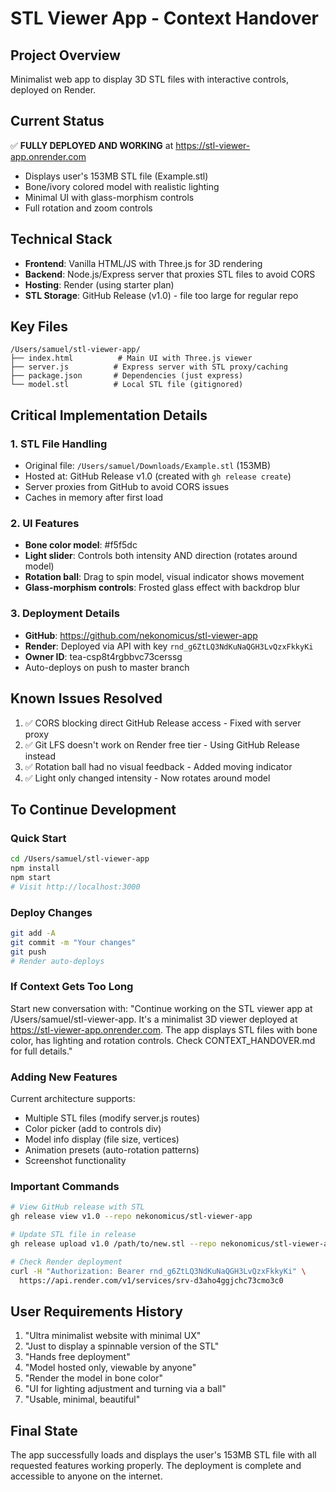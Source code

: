 # STL Viewer App - Context Handover

## Project Overview
Minimalist web app to display 3D STL files with interactive controls, deployed on Render.

## Current Status
✅ **FULLY DEPLOYED AND WORKING** at https://stl-viewer-app.onrender.com
- Displays user's 153MB STL file (Example.stl) 
- Bone/ivory colored model with realistic lighting
- Minimal UI with glass-morphism controls
- Full rotation and zoom controls

## Technical Stack
- **Frontend**: Vanilla HTML/JS with Three.js for 3D rendering
- **Backend**: Node.js/Express server that proxies STL files to avoid CORS
- **Hosting**: Render (using starter plan)
- **STL Storage**: GitHub Release (v1.0) - file too large for regular repo

## Key Files
```
/Users/samuel/stl-viewer-app/
├── index.html          # Main UI with Three.js viewer
├── server.js          # Express server with STL proxy/caching
├── package.json       # Dependencies (just express)
└── model.stl          # Local STL file (gitignored)
```

## Critical Implementation Details

### 1. STL File Handling
- Original file: `/Users/samuel/Downloads/Example.stl` (153MB)
- Hosted at: GitHub Release v1.0 (created with `gh release create`)
- Server proxies from GitHub to avoid CORS issues
- Caches in memory after first load

### 2. UI Features
- **Bone color model**: #f5f5dc
- **Light slider**: Controls both intensity AND direction (rotates around model)
- **Rotation ball**: Drag to spin model, visual indicator shows movement
- **Glass-morphism controls**: Frosted glass effect with backdrop blur

### 3. Deployment Details
- **GitHub**: https://github.com/nekonomicus/stl-viewer-app
- **Render**: Deployed via API with key `rnd_g6ZtLQ3NdKuNaQGH3LvQzxFkkyKi`
- **Owner ID**: tea-csp8t4rgbbvc73cerssg
- Auto-deploys on push to master branch

## Known Issues Resolved
1. ✅ CORS blocking direct GitHub Release access - Fixed with server proxy
2. ✅ Git LFS doesn't work on Render free tier - Using GitHub Release instead
3. ✅ Rotation ball had no visual feedback - Added moving indicator
4. ✅ Light only changed intensity - Now rotates around model

## To Continue Development

### Quick Start
```bash
cd /Users/samuel/stl-viewer-app
npm install
npm start
# Visit http://localhost:3000
```

### Deploy Changes
```bash
git add -A
git commit -m "Your changes"
git push
# Render auto-deploys
```

### If Context Gets Too Long
Start new conversation with:
"Continue working on the STL viewer app at /Users/samuel/stl-viewer-app. It's a minimalist 3D viewer deployed at https://stl-viewer-app.onrender.com. The app displays STL files with bone color, has lighting and rotation controls. Check CONTEXT_HANDOVER.md for full details."

### Adding New Features
Current architecture supports:
- Multiple STL files (modify server.js routes)
- Color picker (add to controls div)
- Model info display (file size, vertices)
- Animation presets (auto-rotation patterns)
- Screenshot functionality

### Important Commands
```bash
# View GitHub release with STL
gh release view v1.0 --repo nekonomicus/stl-viewer-app

# Update STL file in release
gh release upload v1.0 /path/to/new.stl --repo nekonomicus/stl-viewer-app --clobber

# Check Render deployment
curl -H "Authorization: Bearer rnd_g6ZtLQ3NdKuNaQGH3LvQzxFkkyKi" \
  https://api.render.com/v1/services/srv-d3aho4ggjchc73cmo3c0
```

## User Requirements History
1. "Ultra minimalist website with minimal UX"
2. "Just to display a spinnable version of the STL"
3. "Hands free deployment"
4. "Model hosted only, viewable by anyone"
5. "Render the model in bone color"
6. "UI for lighting adjustment and turning via a ball"
7. "Usable, minimal, beautiful"

## Final State
The app successfully loads and displays the user's 153MB STL file with all requested features working properly. The deployment is complete and accessible to anyone on the internet.